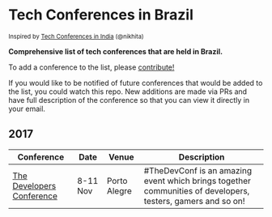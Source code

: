 # Tech Conferences in Brazil
<sup>Inspired by [Tech Conferences in India](https://github.com/nikhita/tech-conferences-india) (@nikhita)</sup>

**Comprehensive list of tech conferences that are held in Brazil.**

To add a conference to the list, please [contribute!](CONTRIBUTING.md)

If you would like to be notified of future conferences that would be added to the list, you could watch this repo. New additions are made via PRs and have full description of the conference so that you can view it directly in your email.

## 2017

| Conference | Date | Venue | Description |
|------------|------|-------|-------------|
| [The Developers Conference](http://www.thedevelopersconference.com.br/tdc/2017/portoalegre/trilhas) | 8-11 Nov | Porto Alegre | #TheDevConf is an amazing event which brings together communities of developers, testers, gamers and so on!